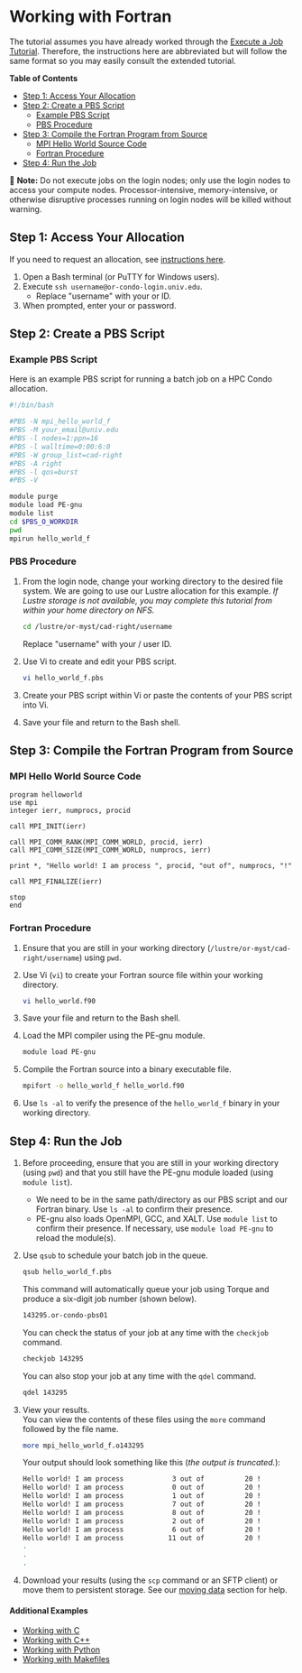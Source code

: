 # Working with Fortran

The tutorial assumes you have already worked through the [Execute a Job Tutorial](./). Therefore, the instructions here are abbreviated but will follow the same format so you may easily consult the extended tutorial.

**Table of Contents**

* [Step 1: Access Your Allocation](fortran.md#step-1-access-your-allocation)
* [Step 2: Create a PBS Script](fortran.md#step-2-create-a-pbs-script)
  * [Example PBS Script](fortran.md#example-pbs-script)
  * [PBS Procedure](fortran.md#pbs-procedure)
* [Step 3: Compile the Fortran Program from Source](fortran.md#step-3-compile-the-fortran-program-from-source)
  * [MPI Hello World Source Code](fortran.md#mpi-hello-world-source-code)
  * [Fortran Procedure](fortran.md#fortran-procedure)
* [Step 4: Run the Job](fortran.md#step-4-run-the-job)

📝 **Note:** Do not execute jobs on the login nodes; only use the login nodes to access your compute nodes. Processor-intensive, memory-intensive, or otherwise disruptive processes running on login nodes will be killed without warning.

## Step 1: Access Your Allocation

If you need to request an allocation, see [instructions here](../request-access.md).

1. Open a Bash terminal \(or PuTTY for Windows users\).
2. Execute `ssh username@or-condo-login.univ.edu`.
   * Replace "username" with your  or  ID.
3. When prompted, enter your  or  password.

## Step 2: Create a PBS Script

### Example PBS Script

Here is an example PBS script for running a batch job on a HPC Condo allocation.

```bash
#!/bin/bash

#PBS -N mpi_hello_world_f
#PBS -M your_email@univ.edu
#PBS -l nodes=1:ppn=16
#PBS -l walltime=0:00:6:0
#PBS -W group_list=cad-right
#PBS -A right
#PBS -l qos=burst
#PBS -V

module purge
module load PE-gnu
module list
cd $PBS_O_WORKDIR
pwd
mpirun hello_world_f
```

### PBS Procedure

1. From the login node, change your working directory to the desired file system. We are going to use our Lustre allocation for this example. _If Lustre storage is not available, you may complete this tutorial from within your home directory on NFS._

   ```bash
   cd /lustre/or-myst/cad-right/username
   ```

   Replace "username" with your / user ID.

2. Use Vi to create and edit your PBS script.

   ```bash
   vi hello_world_f.pbs
   ```

3. Create your PBS script within Vi or paste the contents of your PBS script into Vi.
4. Save your file and return to the Bash shell.

## Step 3: Compile the Fortran Program from Source

### MPI Hello World Source Code

```text
program helloworld
use mpi
integer ierr, numprocs, procid

call MPI_INIT(ierr)

call MPI_COMM_RANK(MPI_COMM_WORLD, procid, ierr)
call MPI_COMM_SIZE(MPI_COMM_WORLD, numprocs, ierr)

print *, "Hello world! I am process ", procid, "out of", numprocs, "!"

call MPI_FINALIZE(ierr)

stop
end
```

### Fortran Procedure

1. Ensure that you are still in your working directory \(`/lustre/or-myst/cad-right/username`\) using `pwd`.
2. Use Vi \(`vi`\) to create your Fortran source file within your working directory.

   ```bash
   vi hello_world.f90
   ```

3. Save your file and return to the Bash shell.
4. Load the MPI compiler using the PE-gnu module.

   ```bash
   module load PE-gnu
   ```

5. Compile the Fortran source into a binary executable file.

   ```bash
   mpifort -o hello_world_f hello_world.f90
   ```

6. Use `ls -al` to verify the presence of the `hello_world_f` binary in your working directory.

## Step 4: Run the Job

1. Before proceeding, ensure that you are still in your working directory \(using `pwd`\) and that you still have the PE-gnu module loaded \(using `module list`\).
   * We need to be in the same path/directory as our PBS script and our Fortran binary. Use `ls -al` to confirm their presence.
   * PE-gnu also loads OpenMPI, GCC, and XALT. Use `module list` to confirm their presence. If necessary, use `module load PE-gnu` to reload the module\(s\).
2. Use `qsub` to schedule your batch job in the queue.

   ```bash
   qsub hello_world_f.pbs
   ```

   This command will automatically queue your job using Torque and produce a six-digit job number \(shown below\).  


   ```bash
   143295.or-condo-pbs01
   ```

   You can check the status of your job at any time with the `checkjob` command.

   ```bash
   checkjob 143295
   ```

   You can also stop your job at any time with the `qdel` command.

   ```bash
   qdel 143295
   ```

3. View your results.  
    You can view the contents of these files using the `more` command followed by the file name.  


   ```bash
   more mpi_hello_world_f.o143295
   ```

   Your output should look something like this \(_the output is truncated._\):

   ```bash
   Hello world! I am process            3 out of          20 !
   Hello world! I am process            0 out of          20 !
   Hello world! I am process            1 out of          20 !
   Hello world! I am process            7 out of          20 !
   Hello world! I am process            8 out of          20 !
   Hello world! I am process            2 out of          20 !
   Hello world! I am process            6 out of          20 !
   Hello world! I am process           11 out of          20 !
   .
   .
   .
   ```

4. Download your results \(using the `scp` command or an SFTP client\) or move them to persistent storage. See our [moving data](https://github.com/wendikristine/documentation-template/tree/62a326e16ecef2ff128ef0b976de12c16f6ea062/data-transfer-storage/moving-data.md) section for help.

#### Additional Examples

* [Working with C](./)
* [Working with C++](cpp.md)
* [Working with Python](python.md)
* [Working with Makefiles](makefile.md)

